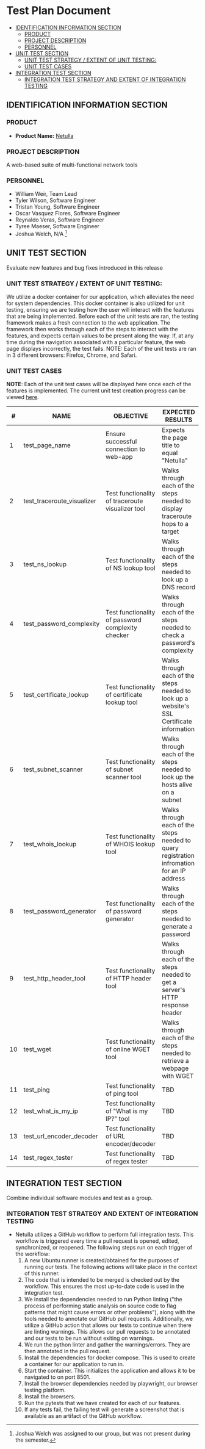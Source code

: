 # Test Plan Document

- [IDENTIFICATION INFORMATION SECTION](#identification-information-section)
  - [PRODUCT](#product)
  - [PROJECT DESCRIPTION](#project-description)
  - [PERSONNEL](#personnel)
- [UNIT TEST SECTION](#unit-test-section)
  - [UNIT TEST STRATEGY / EXTENT OF UNIT TESTING:](#unit-test-strategy--extent-of-unit-testing)
  - [UNIT TEST CASES](#unit-test-cases)
- [INTEGRATION TEST SECTION](#integration-test-section)
  - [INTEGRATION TEST STRATEGY AND EXTENT OF INTEGRATION TESTING](#integration-test-strategy-and-extent-of-integration-testing)

## IDENTIFICATION INFORMATION SECTION

### PRODUCT

- **Product Name:** [Netulla](https://netulla.streamlit.app/)

### PROJECT DESCRIPTION

A web-based suite of multi-functional network tools

### PERSONNEL

- William Weir, Team Lead
- Tyler Wilson, Software Engineer
- Tristan Young, Software Engineer
- Oscar Vasquez Flores, Software Engineer
- Reynaldo Veras, Software Engineer
- Tyree Maeser, Software Engineer
- Joshua Welch, N/A [^1]

[^1]: Joshua Welch was assigned to our group, but was not present during the semester.

## UNIT TEST SECTION

Evaluate new features and bug fixes introduced in this release

### UNIT TEST STRATEGY / EXTENT OF UNIT TESTING:

We utilize a docker container for our application, which alleviates the need for system dependencies. This docker container is also utilized for unit testing, ensuring we are testing how the user will interact with the features that are being implemented. Before each of the unit tests are ran, the testing framework makes a fresh connection to the web application. The framework then works through each of the steps to interact with the features, and expects certain values to be present along the way. If, at any time during the navigation associated with a particular feature, the web page displays incorrectly, the test fails. NOTE: Each of the unit tests are ran in 3 different browsers: Firefox, Chrome, and Safari.

### UNIT TEST CASES

**NOTE**: Each of the unit test cases will be displayed here once each of the features is implemented. The current unit test creation progress can be viewed [here](tests/test_frontend.py).

| \#  | NAME                       | OBJECTIVE                                         | EXPECTED RESULTS                                                                           |
| --- | -------------------------- | ------------------------------------------------- | ------------------------------------------------------------------------------------------ |
| 1   | test_page_name             | Ensure successful connection to web-app           | Expects the page title to equal "Netulla"                                                  |
| 2   | test_traceroute_visualizer | Test functionality of traceroute visualizer tool  | Walks through each of the steps needed to display traceroute hops to a target              |
| 3   | test_ns_lookup             | Test functionality of NS lookup tool              | Walks through each of the steps needed to look up a DNS record                             |
| 4   | test_password_complexity   | Test functionality of password complexity checker | Walks through each of the steps needed to check a password's complexity                    |
| 5   | test_certificate_lookup    | Test functionality of certificate lookup tool     | Walks through each of the steps needed to look up a website's SSL Certificate information  |
| 6   | test_subnet_scanner        | Test functionality of subnet scanner tool         | Walks through each of the steps needed to look up the hosts alive on a subnet              |
| 7   | test_whois_lookup          | Test functionality of WHOIS lookup tool           | Walks through each of the steps needed to query registration infromation for an IP address |
| 8   | test_password_generator    | Test functionality of password generator          | Walks through each of the steps needed to generate a password                              |
| 9   | test_http_header_tool      | Test functionality of HTTP header tool            | Walks through each of the steps needed to get a server's HTTP response header              |
| 10  | test_wget                  | Test functionality of online WGET tool            | Walks through each of the steps needed to retrieve a webpage with WGET                     |
| 11  | test_ping                  | Test functionality of ping tool                   | TBD                                                                                        |
| 12  | test_what_is_my_ip         | Test functionality of "What is my IP?" tool       | TBD                                                                                        |
| 13  | test_url_encoder_decoder   | Test functionality of URL encoder/decoder         | TBD                                                                                        |
| 14  | test_regex_tester          | Test functionality of regex tester                | TBD                                                                                        |

## INTEGRATION TEST SECTION

Combine individual software modules and test as a group.

### INTEGRATION TEST STRATEGY AND EXTENT OF INTEGRATION TESTING

- Netulla utilizes a GitHub workflow to perform full integration tests. This workflow is triggered every time a pull request is opened, edited, synchronized, or reopened. The following steps run on each trigger of the workflow:
  1. A new Ubuntu runner is created/obtained for the purposes of running our tests. The following actions will take place in the context of this runner.
  2. The code that is intended to be merged is checked out by the workflow. This ensures the most up-to-date code is used in the integration test.
  3. We install the dependencies needed to run Python linting ("the process of performing static analysis on source code to flag patterns that might cause errors or other problems"), along with the tools needed to annotate our GitHub pull requests. Additionally, we utilize a GitHub action that allows our tests to continue when there are linting warnings. This allows our pull requests to be annotated and our tests to be run without exiting on warnings.
  4. We run the python linter and gather the warnings/errors. They are then annotated in the pull request.
  5. Install the dependencies for docker compose. This is used to create a container for our application to run in.
  6. Start the container. This initializes the application and allows it to be navigated to on port 8501.
  7. Install the browser dependencies needed by playwright, our browser testing platform.
  8. Install the browsers.
  9. Run the pytests that we have created for each of our features.
  10. If any tests fail, the failing test will generate a screenshot that is available as an artifact of the GitHub workflow.
